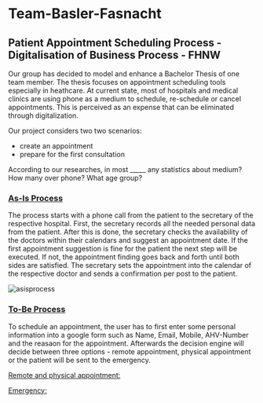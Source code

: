 # Team-Basler-Fasnacht

## Patient Appointment Scheduling Process - Digitalisation of Business Process - FHNW

Our group has decided to model and enhance a Bachelor Thesis of one team member. The thesis focuses on appointment scheduling tools especially in heathcare. At current state, most of hospitals and medical clinics are using phone as a medium to schedule, re-schedule or cancel appointments. This is perceived as an expense that can be eliminated through digitalization.

Our project considers two two scenarios:

- create an appointment
- prepare for the first consultation

According to our researches, in most _____ any statistics about medium? How many over phone? What age group?


### <ins>As-Is Process</ins>

The process starts with a phone call from the patient to the secretary of the respective hospital. First, the secretary records all the needed personal data from the patient. After this is done, the secretary checks the availability of the doctors within their calendars and suggest an appointment date. If the first appointment suggestion is fine for the patient the next step will be executed. If not, the appointment finding goes back and forth until both sides are satisfied. The secretary sets the appointment into the calendar of the respective doctor and sends a confirmation per post to the patient. 

![asisprocess](https://user-images.githubusercontent.com/115709891/205094638-ab8e953d-d4c4-4745-8453-fcf302747e28.png)

### <ins>To-Be Process</ins>

To schedule an appointment, the user has to first enter some personal information into a google form such as Name, Email, Mobile, AHV-Number and the reasaon for the appointment. Afterwards the decision engine will decide between three options - remote appointment, physical appointment or the patient will be sent to the emergency.

<ins>Remote and physical appointment:</ins>


<ins>Emergency:</ins>



